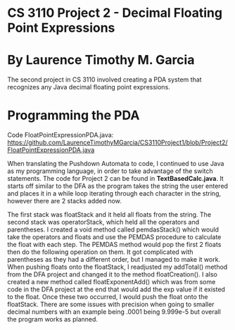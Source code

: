 # CS 3110 Project 2 - Decimal Floating Point Expressions
# By Laurence Timothy M. Garcia
The second project in CS 3110 involved creating a PDA system that recognizes any Java decimal floating point expressions.

# Programming the PDA
Code FloatPointExpressionPDA.java: https://github.com/LaurenceTimothyMGarcia/CS3110Project1/blob/Project2/FloatPointExpressionPDA.java

When translating the Pushdown Automata to code, I continued to use Java as my programming language, in order to take advantage of the switch statements. The code for Project 2 can be found in **TextBasedCalc.java**. It starts off similar to the DFA as the program takes the string the user entered and places it in a while loop iterating through each character in the string, however there are 2 stacks added now. 

The first stack was floatStack and it held all floats from the string. The second stack was operatorStack, which held all the operators and parentheses. I created a void method called pemdasStack() which would take the operators and floats and use the PEMDAS procedure to calculate the float with each step. The PEMDAS method would pop the first 2 floats then do the following operation on them. It got complicated with parentheses as they had a different order, but I managed to make it work. When pushing floats onto the floatStack, I readjusted my addTotal() method from the DFA project and changed it to the method floatCreation(). I also created a new method called floatExponentAdd() which was from some code in the DFA project at the end that would add the exp value if it existed to the float. Once these two occurred, I would push the float onto the floatStack. There are some issues with precision when going to smaller decimal numbers with an example being .0001 being 9.999e-5 but overall the program works as planned.
